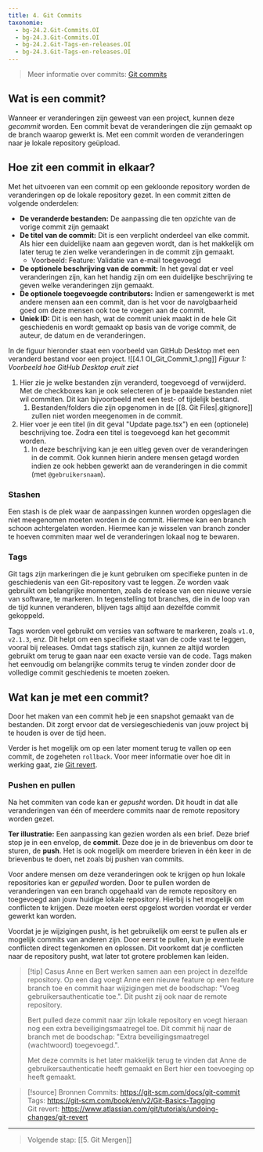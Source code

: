 ```yaml
---
title: 4. Git Commits
taxonomie:
  - bg-24.2.Git-Commits.OI
  - bg-24.3.Git-Commits.OI
  - bg-24.2.Git-Tags-en-releases.OI
  - bg-24.3.Git-Tags-en-releases.OI
---
```


> Meer informatie over commits: [Git commits](https://git-scm.com/docs/git-commit)

## Wat is een commit?
Wanneer er veranderingen zijn geweest van een project, kunnen deze *gecommit* worden. Een commit bevat de veranderingen die zijn gemaakt op de branch waarop gewerkt is. Met een commit worden de veranderingen naar je lokale repository geüpload.

## Hoe zit een commit in elkaar?
Met het uitvoeren van een commit op een gekloonde repository worden de veranderingen op de lokale repository gezet. 
In een commit zitten de volgende onderdelen:
- **De veranderde bestanden:** De aanpassing die ten opzichte van de vorige commit zijn gemaakt
- **De titel van de commit:** Dit is een verplicht onderdeel van elke commit. Als hier een duidelijke naam aan gegeven wordt, dan is het makkelijk om later terug te zien welke veranderingen in de commit zijn gemaakt.
	- Voorbeeld: Feature: Validatie van e-mail toegevoegd
- **De optionele beschrijving van de commit:** In het geval dat er veel veranderingen zijn, kan het handig zijn om een duidelijke beschrijving te geven welke veranderingen zijn gemaakt.
- **De optionele toegevoegde contributors:** Indien er samengewerkt is met andere mensen aan een commit, dan is het voor de navolgbaarheid goed om deze mensen ook toe te voegen aan de commit.
- **Uniek ID:** Dit is een hash, wat de commit uniek maakt in de hele Git geschiedenis en wordt gemaakt op basis van de vorige commit, de auteur, de datum en de veranderingen.

In de figuur hieronder staat een voorbeeld van GitHub Desktop met een veranderd bestand voor een project.
![[4.1 OI_Git_Commit_1.png]]
*Figuur 1: Voorbeeld hoe GitHub Desktop eruit ziet*

1. Hier zie je welke bestanden zijn veranderd, toegevoegd of verwijderd. Met de checkboxes kan je ook selecteren of je bepaalde bestanden niet wil commiten. Dit kan bijvoorbeeld met een test- of tijdelijk bestand.
	1. Bestanden/folders die zijn opgenomen in de [[8. Git Files|.gitignore]] zullen niet worden meegenomen in de commit.
2. Hier voer je een titel (in dit geval "Update page.tsx") en een (optionele) beschrijving toe. Zodra een titel is toegevoegd kan het gecommit worden.
	1. In deze beschrijving kan je een uitleg geven over de veranderingen in de commit. Ook kunnen hierin andere mensen getagd worden indien ze ook hebben gewerkt aan de veranderingen in die commit (met `@gebruikersnaam`).

### Stashen
Een stash is de plek waar de aanpassingen kunnen worden opgeslagen die niet meegenomen moeten worden in de commit. Hiermee kan een branch schoon achtergelaten worden. Hiermee kan je wisselen van branch zonder te hoeven commiten maar wel de veranderingen lokaal nog te bewaren. 

### Tags
Git tags zijn markeringen die je kunt gebruiken om specifieke punten in de geschiedenis van een Git-repository vast te leggen. Ze worden vaak gebruikt om belangrijke momenten, zoals de release van een nieuwe versie van software, te markeren. In tegenstelling tot branches, die in de loop van de tijd kunnen veranderen, blijven tags altijd aan dezelfde commit gekoppeld. 

Tags worden veel gebruikt om versies van software te markeren, zoals `v1.0`, `v2.1.3`, enz. Dit helpt om een specifieke staat van de code vast te leggen, vooral bij releases. Omdat tags statisch zijn, kunnen ze altijd worden gebruikt om terug te gaan naar een exacte versie van de code. Tags maken het eenvoudig om belangrijke commits terug te vinden zonder door de volledige commit geschiedenis te moeten zoeken.

## Wat kan je met een commit?
Door het maken van een commit heb je een snapshot gemaakt van de bestanden. Dit zorgt ervoor dat de versiegeschiedenis van jouw project bij te houden is over de tijd heen. 

Verder is het mogelijk om op een later moment terug te vallen op een commit, de zogeheten `rollback`. Voor meer informatie over hoe dit in werking gaat, zie [Git revert](https://www.atlassian.com/git/tutorials/undoing-changes/git-revert).

### Pushen en pullen
Na het commiten van code kan er *gepusht* worden. Dit houdt in dat alle veranderingen van één of meerdere commits naar de remote repository worden gezet. 

**Ter illustratie:** Een aanpassing kan gezien worden als een brief. Deze brief stop je in een envelop, de **commit**. Deze doe je in de brievenbus om door te sturen, de **push**. Het is ook mogelijk om meerdere brieven in één keer in de brievenbus te doen, net zoals bij pushen van commits.

Voor andere mensen om deze veranderingen ook te krijgen op hun lokale repositories kan er *gepulled* worden. Door te pullen worden de veranderingen van een  branch opgehaald van de remote repository en toegevoegd aan jouw huidige lokale repository. Hierbij is het mogelijk om conflicten te krijgen. Deze moeten eerst opgelost worden voordat er verder gewerkt kan worden.

Voordat je je wijzigingen pusht, is het gebruikelijk om eerst te pullen als er mogelijk commits van anderen zijn. Door eerst te pullen, kun je eventuele conflicten direct tegenkomen en oplossen. Dit voorkomt dat je conflicten naar de repository pusht, wat later tot grotere problemen kan leiden.

> [!tip] Casus
> Anne en Bert werken samen aan een project in dezelfde repository. Op een dag voegt Anne een nieuwe feature op een feature branch toe en commit haar wijzigingen met de boodschap: "Voeg gebruikersauthenticatie toe.". Dit pusht zij ook naar de remote repository.
> 
> Bert pulled deze commit naar zijn lokale repository en voegt hieraan nog een extra beveiligingsmaatregel toe. Dit commit hij naar de branch met de boodschap: "Extra beveiligingsmaatregel (wachtwoord) toegevoegd.".
> 
> Met deze commits is het later makkelijk terug te vinden dat Anne de gebruikersauthenticatie heeft gemaakt en Bert hier een toevoeging op heeft gemaakt.

> [!source] Bronnen
> Commits: https://git-scm.com/docs/git-commit \
> Tags:  https://git-scm.com/book/en/v2/Git-Basics-Tagging \
> Git revert: https://www.atlassian.com/git/tutorials/undoing-changes/git-revert

---

> Volgende stap: [[5. Git Mergen]]